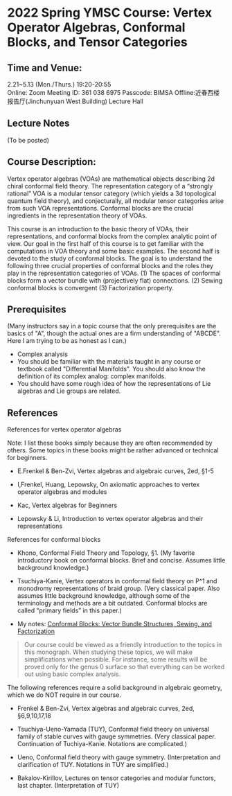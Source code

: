 # 2022 Spring YMSC Course: Vertex Operator Algebras, Conformal Blocks, and Tensor Categories
 
## Time and Venue:
2.21~5.13 (Mon./Thurs.) 19:20-20:55 <br>
Online: Zoom Meeting ID: 361 038 6975 Passcode: BIMSA Offline:近春西楼报告厅(Jinchunyuan West Building) Lecture Hall

## Lecture Notes

(To be posted)

## Course Description:
Vertex operator algebras (VOAs) are mathematical objects describing 2d chiral conformal field theory. The representation category of a “strongly rational” VOA is a modular tensor category (which yields a 3d topological quantum field theory), and conjecturally, all modular tensor categories arise from such VOA representations. Conformal blocks are the crucial ingredients in the representation theory of VOAs.

This course is an introduction to the basic theory of VOAs, their representations, and conformal blocks from the complex analytic point of view. Our goal in the first half of this course is to get familiar with the computations in VOA theory and some basic examples. The second half is devoted to the study of conformal blocks. The goal is to understand the following three crucial properties of conformal blocks and the roles they play in the representation categories of VOAs. (1) The spaces of conformal blocks form a vector bundle with (projectively flat) connections. (2) Sewing conformal blocks is convergent (3) Factorization property.


## Prerequisites
(Many instructors say in a topic course that the only prerequisites are the basics of "A", though the actual ones are a firm understanding of "ABCDE". Here I am trying to be as honest as I can.)
- Complex analysis
- You should be familiar with the materials taught in any course or textbook called "Differential Manifolds". You should also know the definition of its complex analog: complex manifolds. 
- You should have some rough idea of how the representations of Lie algebras and Lie groups are related. 



## References
References for vertex operator algebras

Note: I list these books simply because they are often recommended by others. Some topics in these books might be rather advanced or technical for beginners.

- E.Frenkel & Ben-Zvi, Vertex algebras and algebraic curves, 2ed, §1-5

- I,Frenkel, Huang, Lepowsky, On axiomatic approaches to vertex operator algebras and modules

- Kac, Vertex algebras for Beginners

- Lepowsky & Li, Introduction to vertex operator algebras and their representations

References for conformal blocks

- Khono, Conformal Field Theory and Topology, §1. (My favorite introductory book on conformal blocks. Brief and concise. Assumes little background knowledge.)

- Tsuchiya-Kanie, Vertex operators in conformal field theory on P^1 and monodromy representations of braid group. (Very classical paper. Also assumes little background knowledge, although some of the terminology and methods are a bit outdated. Conformal blocks are called “primary fields” in this paper.)

- My notes: [Conformal Blocks: Vector Bundle Structures, Sewing, and Factorization](Files/2020_Conformal_Blocks.pdf) 

> Our course could be viewed as a friendly introduction to the topics in this monograph. When studying these topics, we will make simplifications when possible. For instance, some results will be proved only for the genus 0 surface so that everything can be worked out using basic complex analysis.

The following references require a solid background in algebraic geometry, which we do NOT require in our course.

- Frenkel & Ben-Zvi, Vertex algebras and algebraic curves, 2ed, §6,9,10,17,18

- Tsuchiya-Ueno-Yamada (TUY), Conformal field theory on universal family of stable curves with gauge symmetries. (Very classical paper. Continuation of Tuchiya-Kanie. Notations are complicated.)

- Ueno, Conformal field theory with gauge symmetry. (Interpretation and clarification of TUY. Notations in TUY are simplified.)

- Bakalov-Kirillov, Lectures on tensor categories and modular functors, last chapter. (Interpretation of TUY)

